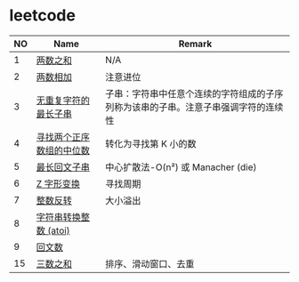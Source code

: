 # leetcode

| NO | Name | Remark |
| --- | --- | --- |
| 1 | [两数之和](src/main/java/lab/nice/leetcode/TwoSum.java) | N/A |
| 2 | [两数相加](src/main/java/lab/nice/leetcode/AddTwoNumbers.java) | 注意进位 |
| 3 | [无重复字符的最长子串](src/main/java/lab/nice/leetcode/LongestSubstringWithoutRepeatingCharacters.java) | 子串：字符串中任意个连续的字符组成的子序列称为该串的子串。注意子串强调字符的连续性 |
| 4 | [寻找两个正序数组的中位数](src/main/java/lab/nice/leetcode/MedianOfTwoSortedArrays.java) | 转化为寻找第 K 小的数 |
| 5 | [最长回文子串](src/main/java/lab/nice/leetcode/LongestPalindromicSubstring.java) | 中心扩散法-O(n²) 或 Manacher (die) |
| 6 | [Z 字形变换](src/main/java/lab/nice/leetcode/ZigzagConversion.java) | 寻找周期 |
| 7 | [整数反转](src/main/java/lab/nice/leetcode/ReverseInteger.java) | 大小溢出 |
| 8 | [字符串转换整数 (atoi)](src/main/java/lab/nice/leetcode/StringToIntegerAtoi.java) | |
| 9 | [回文数](src/main/java/lab/nice/leetcode/PalindromicNumber.java) |  |
| 15 | [三数之和](src/main/java/lab/nice/leetcode/ThreeSum.java) | 排序、滑动窗口、去重 |
